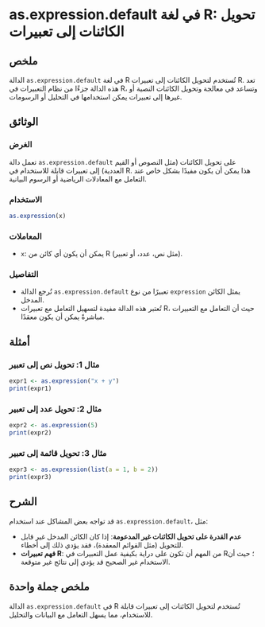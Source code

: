 <!--
Meta Description: # as.expression.default في لغة R: تحويل الكائنات إلى تعبيرات ## ملخص الدالة `as.expression.default` في لغة R تُستخدم لتحويل الكائنات إلى تعبيرات R. تع...
Meta Keywords: expression, إلى, تعبيرات, default, تحويل
-->

# as.expression.default في لغة R: تحويل الكائنات إلى تعبيرات

## ملخص
الدالة `as.expression.default` في لغة R تُستخدم لتحويل الكائنات إلى تعبيرات R. تعد هذه الدالة جزءًا من نظام التعبيرات في R، وتساعد في معالجة وتحويل الكائنات النصية أو غيرها إلى تعبيرات يمكن استخدامها في التحليل أو الرسومات.

## الوثائق
### الغرض
تعمل دالة `as.expression.default` على تحويل الكائنات (مثل النصوص أو القيم العددية) إلى تعبيرات قابلة للاستخدام في R. هذا يمكن أن يكون مفيدًا بشكل خاص عند التعامل مع المعادلات الرياضية أو الرسوم البيانية.

### الاستخدام
```R
as.expression(x)
```

### المعاملات
- `x`: يمكن أن يكون أي كائن من R (مثل نص، عدد، أو تعبير).

### التفاصيل
- تُرجع الدالة `as.expression.default` تعبيرًا من نوع `expression` يمثل الكائن المدخل.
- تُعتبر هذه الدالة مفيدة لتسهيل التعامل مع تعبيرات R، حيث أن التعامل مع التعبيرات مباشرةً يمكن أن يكون معقدًا.

## أمثلة
### مثال 1: تحويل نص إلى تعبير
```R
expr1 <- as.expression("x + y")
print(expr1)
```

### مثال 2: تحويل عدد إلى تعبير
```R
expr2 <- as.expression(5)
print(expr2)
```

### مثال 3: تحويل قائمة إلى تعبير
```R
expr3 <- as.expression(list(a = 1, b = 2))
print(expr3)
```

## الشرح
قد تواجه بعض المشاكل عند استخدام `as.expression.default`، مثل:
- **عدم القدرة على تحويل الكائنات غير المدعومة**: إذا كان الكائن المدخل غير قابل للتحويل (مثل القوائم المعقدة)، فقد يؤدي ذلك إلى أخطاء.
- **فهم تعبيرات R**: من المهم أن تكون على دراية بكيفية عمل التعبيرات في R؛ حيث أن الاستخدام غير الصحيح قد يؤدي إلى نتائج غير متوقعة.

## ملخص جملة واحدة
الدالة `as.expression.default` في R تُستخدم لتحويل الكائنات إلى تعبيرات قابلة للاستخدام، مما يسهل التعامل مع البيانات والتحليل.